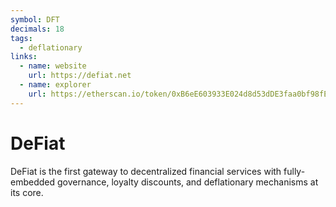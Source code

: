 ```yaml
---
symbol: DFT
decimals: 18
tags:
  - deflationary
links:
  - name: website
    url: https://defiat.net
  - name: explorer
    url: https://etherscan.io/token/0xB6eE603933E024d8d53dDE3faa0bf98fE2a3d6f1
---
```


# DeFiat

DeFiat is the first gateway to decentralized financial services with fully-embedded governance, loyalty discounts, and deflationary mechanisms at its core.
